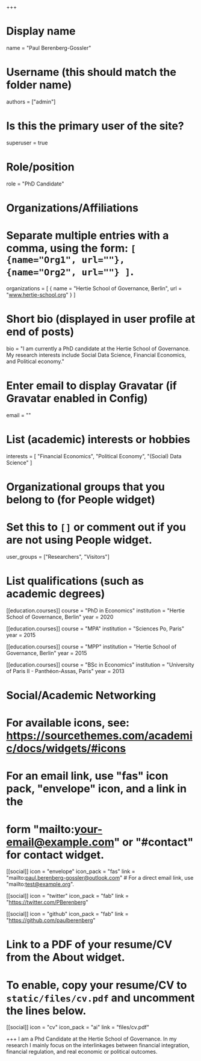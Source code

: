 +++
# Display name
name = "Paul Berenberg-Gossler"

# Username (this should match the folder name)
authors = ["admin"]

# Is this the primary user of the site?
superuser = true

# Role/position
role = "PhD Candidate"

# Organizations/Affiliations
#   Separate multiple entries with a comma, using the form: `[ {name="Org1", url=""}, {name="Org2", url=""} ]`.
organizations = [ { name = "Hertie School of Governance, Berlin", url = "www.hertie-school.org" } ]

# Short bio (displayed in user profile at end of posts)
bio = "I am currently a PhD candidate at the Hertie School of Governance. My research interests include Social Data Science, Financial Economics, and Political economy."

# Enter email to display Gravatar (if Gravatar enabled in Config)
email = ""

# List (academic) interests or hobbies
interests = [
  "Financial Economics",
  "Political Economy", 
  "(Social) Data Science"
]

# Organizational groups that you belong to (for People widget)
#   Set this to `[]` or comment out if you are not using People widget.
user_groups = ["Researchers", "Visitors"]

# List qualifications (such as academic degrees)
[[education.courses]]
  course = "PhD in Economics"
  institution = "Hertie School of Governance, Berlin"
  year = 2020 

[[education.courses]]
  course = "MPA"
  institution = "Sciences Po, Paris"
  year = 2015

[[education.courses]]
  course = "MPP"
  institution = "Hertie School of Governance, Berlin"
  year = 2015

[[education.courses]]
  course = "BSc in Economics"
  institution = "University of Paris II - Panthéon-Assas, Paris"
  year = 2013

# Social/Academic Networking
# For available icons, see: https://sourcethemes.com/academic/docs/widgets/#icons
#   For an email link, use "fas" icon pack, "envelope" icon, and a link in the
#   form "mailto:your-email@example.com" or "#contact" for contact widget.

[[social]]
  icon = "envelope"
  icon_pack = "fas"
  link = "mailto:paul.berenberg-gossler@outlook.com"  # For a direct email link, use "mailto:test@example.org".

[[social]]
  icon = "twitter"
  icon_pack = "fab"
  link = "https://twitter.com/PBerenberg"

[[social]]
  icon = "github"
  icon_pack = "fab"
  link = "https://github.com/paulberenberg"

# Link to a PDF of your resume/CV from the About widget.
# To enable, copy your resume/CV to `static/files/cv.pdf` and uncomment the lines below.
 [[social]]
   icon = "cv"
   icon_pack = "ai"
   link = "files/cv.pdf"

+++
I am a Phd Candidate at the Hertie School of Governance. In my research I mainly focus on the interlinkages between financial integration, financial regulation, and real economic or political outcomes.

